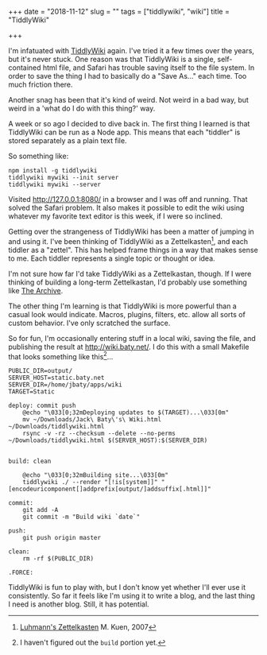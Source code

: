 +++
date = "2018-11-12"
slug = ""
tags = ["tiddlywiki", "wiki"]
title = "TiddlyWiki"

+++

I'm infatuated with [TiddlyWiki][tiddlywiki] again. I've tried it a few times over the years, but it's never stuck. One reason was that TiddlyWiki is a single, self-contained html file, and Safari has trouble saving itself to the file system. In order to save the thing I had to basically do a "Save As..." each time. Too much friction there.

Another snag has been that it's kind of weird. Not weird in a bad way, but weird in a 'what do I do with this thing?' way.

A week or so ago I decided to dive back in. The first thing I learned is that TiddlyWiki can be run as a Node app. This means that each "tiddler" is stored separately as a plain text file. 

So something like:

```
npm install -g tiddlywiki
tiddlywiki mywiki --init server
tiddlywiki mywiki --server
```

Visited http://127.0.0.1:8080/ in a browser and I was off and running. That solved the Safari problem. It also makes it possible to edit the wiki using whatever my favorite text editor is this week, if I were so inclined.

Getting over the strangeness of TiddlyWiki has been a matter of jumping in and using it. I've been thinking of TiddlyWiki as a Zettelkasten[^luhmann], and each tiddler as a "zettel". This has helped frame things in a way that makes sense to me. Each tiddler represents a single topic or thought or idea.

I'm not sure how far I'd take TiddlyWiki as a Zettelkastan, though. If I were thinking of building a long-term Zettelkastan, I'd probably use something like [The Archive][zettelkasten].

The other thing I'm learning is that TiddlyWiki is more powerful than a casual look would indicate. Macros, plugins, filters, etc. allow all sorts of custom behavior. I've only scratched the surface.

So for fun, I'm occasionally entering stuff in a local wiki, saving the file, and publishing the result at http://wiki.baty.net/. I do this with a small Makefile that looks something like this[^build]...

```
PUBLIC_DIR=output/
SERVER_HOST=static.baty.net
SERVER_DIR=/home/jbaty/apps/wiki
TARGET=Static

deploy: commit push
	@echo "\033[0;32mDeploying updates to $(TARGET)...\033[0m"
	mv ~/Downloads/Jack\ Baty\'s\ Wiki.html ~/Downloads/tiddlywiki.html
	rsync -v -rz --checksum --delete --no-perms ~/Downloads/tiddlywiki.html $(SERVER_HOST):$(SERVER_DIR)


build: clean

	@echo "\033[0;32mBuilding site...\033[0m"
	tiddlywiki ./ --render "[!is[system]]" "[encodeuricomponent[]addprefix[output/]addsuffix[.html]]"

commit:
	git add -A
	git commit -m "Build wiki `date`"

push:
	git push origin master

clean:
	rm -rf $(PUBLIC_DIR)

.FORCE:
```

TiddlyWiki is fun to play with, but I don't know yet whether I'll ever use it consistently. So far it feels like I'm using it to write a blog, and the last thing I need is another blog. Still, it has potential.


[^luhmann]: [Luhmann's Zettelkasten](http://takingnotenow.blogspot.com/2007/12/luhmanns-zettelkasten.html) M. Kuen, 2007 

[tiddlywiki]: https://tiddlywiki.com/
[zettelkasten]: https://zettelkasten.de/the-archive/
[^build]: I haven't figured out the `build` portion yet.

